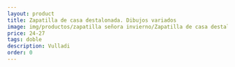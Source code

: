 ```yaml
---
layout: product
title: Zapatilla de casa destalonada. Dibujos variados
image: img/productos/zapatilla señora invierno/Zapatilla de casa destalonada. Dibujos variados=24-27=doble=Vulladi.webp
price: 24-27
tags: doble
description: Vulladi
order: 0
---
```

